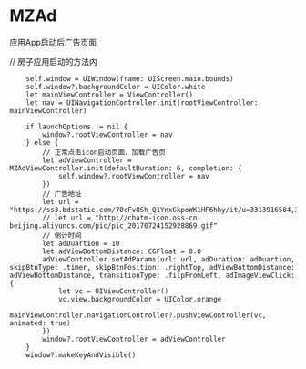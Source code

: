 # MZAd
应用App启动后广告页面

// 房子应用启动的方法内

        self.window = UIWindow(frame: UIScreen.main.bounds)
        self.window?.backgroundColor = UIColor.white
        let mainViewController = ViewController()
        let nav = UINavigationController.init(rootViewController: mainViewController)
        
        if launchOptions != nil {
            window?.rootViewController = nav
        } else {
            // 正常点击icon启动页面，加载广告页
            let adViewController = MZAdViewController.init(defaultDuration: 6, completion: {
                self.window?.rootViewController = nav
            })
            // 广告地址
            let url = "https://ss3.bdstatic.com/70cFv8Sh_Q1YnxGkpoWK1HF6hhy/it/u=3313916584,3062335641&fm=26&gp=0.jpg"
            // let url = "http://chatm-icon.oss-cn-beijing.aliyuncs.com/pic/pic_20170724152928869.gif"
            // 倒计时间
            let adDuartion = 10
            let adViewBottomDistance: CGFloat = 0.0
            adViewController.setAdParams(url: url, adDuration: adDuartion, skipBtnType: .timer, skipBtnPosition: .rightTop, adViewBottomDistance: adViewBottomDistance, transitionType: .filpFromLeft, adImageViewClick: {
                let vc = UIViewController()
                vc.view.backgroundColor = UIColor.orange
                mainViewController.navigationController?.pushViewController(vc, animated: true)
            })
            window?.rootViewController = adViewController
        }
        window?.makeKeyAndVisible()
